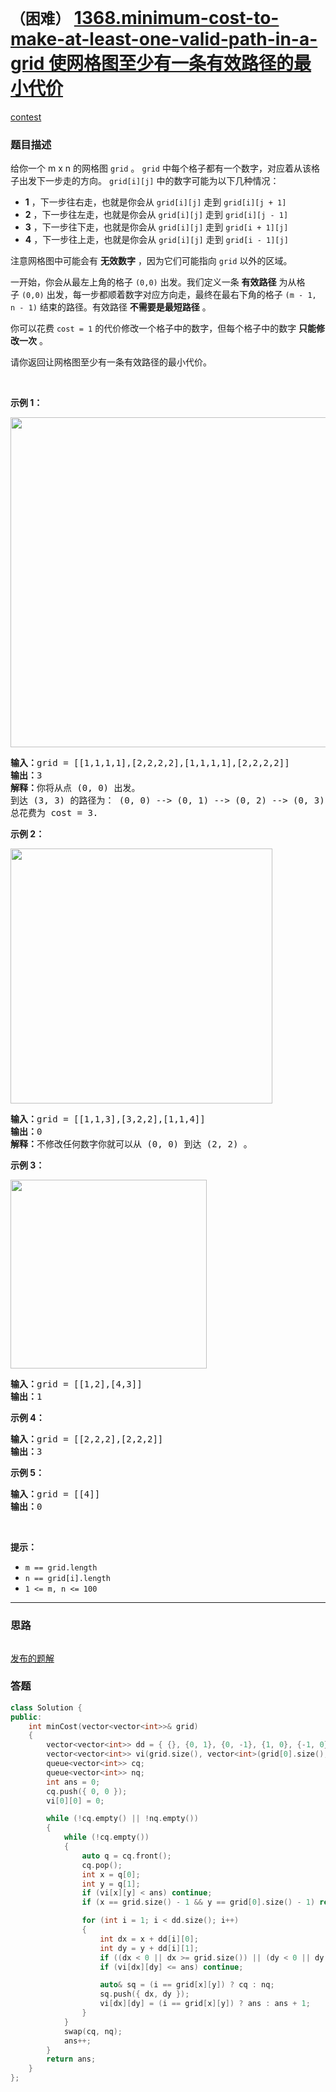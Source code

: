 # `（困难）` [1368.minimum-cost-to-make-at-least-one-valid-path-in-a-grid 使网格图至少有一条有效路径的最小代价](https://leetcode-cn.com/problems/minimum-cost-to-make-at-least-one-valid-path-in-a-grid/)

[contest](https://leetcode-cn.com/contest/weekly-contest-178/problems/minimum-cost-to-make-at-least-one-valid-path-in-a-grid/)

### 题目描述
<p>给你一个 m x n 的网格图&nbsp;<code>grid</code>&nbsp;。&nbsp;<code>grid</code>&nbsp;中每个格子都有一个数字，对应着从该格子出发下一步走的方向。&nbsp;<code>grid[i][j]</code>&nbsp;中的数字可能为以下几种情况：</p>
<ul>
	<li><strong>1</strong>&nbsp;，下一步往右走，也就是你会从 <code>grid[i][j]</code>&nbsp;走到 <code>grid[i][j + 1]</code></li>
	<li><strong>2</strong>&nbsp;，下一步往左走，也就是你会从 <code>grid[i][j]</code>&nbsp;走到 <code>grid[i][j - 1]</code></li>
	<li><strong>3</strong>&nbsp;，下一步往下走，也就是你会从 <code>grid[i][j]</code>&nbsp;走到 <code>grid[i + 1][j]</code></li>
	<li><strong>4</strong>&nbsp;，下一步往上走，也就是你会从 <code>grid[i][j]</code>&nbsp;走到 <code>grid[i - 1][j]</code></li>
</ul>

<p>注意网格图中可能会有&nbsp;<strong>无效数字</strong>&nbsp;，因为它们可能指向&nbsp;<code>grid</code>&nbsp;以外的区域。</p>
<p>一开始，你会从最左上角的格子&nbsp;<code>(0,0)</code>&nbsp;出发。我们定义一条&nbsp;<strong>有效路径</strong>&nbsp;为从格子&nbsp;<code>(0,0)</code>&nbsp;出发，每一步都顺着数字对应方向走，最终在最右下角的格子&nbsp;<code>(m - 1, n - 1)</code>&nbsp;结束的路径。有效路径&nbsp;<strong>不需要是最短路径</strong>&nbsp;。</p>
<p>你可以花费&nbsp;<code>cost = 1</code>&nbsp;的代价修改一个格子中的数字，但每个格子中的数字&nbsp;<strong>只能修改一次</strong>&nbsp;。</p>
<p>请你返回让网格图至少有一条有效路径的最小代价。</p>
<p>&nbsp;</p>
<p><strong>示例 1：</strong></p>
<p><img alt="" src="https://assets.leetcode-cn.com/aliyun-lc-upload/uploads/2020/02/29/grid1.png" style="height: 528px; width: 542px;"></p>
<pre><strong>输入：</strong>grid = [[1,1,1,1],[2,2,2,2],[1,1,1,1],[2,2,2,2]]
<strong>输出：</strong>3
<strong>解释：</strong>你将从点 (0, 0) 出发。
到达 (3, 3) 的路径为： (0, 0) --&gt; (0, 1) --&gt; (0, 2) --&gt; (0, 3) 花费代价 cost = 1 使方向向下 --&gt; (1, 3) --&gt; (1, 2) --&gt; (1, 1) --&gt; (1, 0) 花费代价 cost = 1 使方向向下 --&gt; (2, 0) --&gt; (2, 1) --&gt; (2, 2) --&gt; (2, 3) 花费代价 cost = 1 使方向向下 --&gt; (3, 3)
总花费为 cost = 3.
</pre>

<p><strong>示例 2：</strong></p>
<p><img alt="" src="https://assets.leetcode-cn.com/aliyun-lc-upload/uploads/2020/02/29/grid2.png" style="height: 408px; width: 419px;"></p>
<pre><strong>输入：</strong>grid = [[1,1,3],[3,2,2],[1,1,4]]
<strong>输出：</strong>0
<strong>解释：</strong>不修改任何数字你就可以从 (0, 0) 到达 (2, 2) 。
</pre>

<p><strong>示例 3：</strong></p>
<p><img alt="" src="https://assets.leetcode-cn.com/aliyun-lc-upload/uploads/2020/02/29/grid3.png" style="height: 302px; width: 314px;"></p>
<pre><strong>输入：</strong>grid = [[1,2],[4,3]]
<strong>输出：</strong>1
</pre>

<p><strong>示例 4：</strong></p>
<pre><strong>输入：</strong>grid = [[2,2,2],[2,2,2]]
<strong>输出：</strong>3
</pre>

<p><strong>示例 5：</strong></p>
<pre><strong>输入：</strong>grid = [[4]]
<strong>输出：</strong>0
</pre>

<p>&nbsp;</p>
<p><strong>提示：</strong></p>
<ul>
	<li><code>m == grid.length</code></li>
	<li><code>n == grid[i].length</code></li>
	<li><code>1 &lt;= m, n &lt;= 100</code></li>
</ul>

---
### 思路
```

```

[发布的题解](https://leetcode-cn.com/problems/minimum-cost-to-make-at-least-one-valid-path-in-a-grid/solution/5347-by-ikaruga/)

### 答题
``` C++
class Solution {
public:
    int minCost(vector<vector<int>>& grid)
    {
        vector<vector<int>> dd = { {}, {0, 1}, {0, -1}, {1, 0}, {-1, 0} };
        vector<vector<int>> vi(grid.size(), vector<int>(grid[0].size(), INT_MAX));
        queue<vector<int>> cq;
        queue<vector<int>> nq;
        int ans = 0;
        cq.push({ 0, 0 });
        vi[0][0] = 0;

        while (!cq.empty() || !nq.empty())
        {
            while (!cq.empty())
            {
                auto q = cq.front();
                cq.pop();
                int x = q[0];
                int y = q[1];
                if (vi[x][y] < ans) continue;
                if (x == grid.size() - 1 && y == grid[0].size() - 1) return ans;

                for (int i = 1; i < dd.size(); i++)
                {
                    int dx = x + dd[i][0];
                    int dy = y + dd[i][1];
                    if ((dx < 0 || dx >= grid.size()) || (dy < 0 || dy >= grid[0].size())) continue;
                    if (vi[dx][dy] <= ans) continue;

                    auto& sq = (i == grid[x][y]) ? cq : nq;
                    sq.push({ dx, dy });
                    vi[dx][dy] = (i == grid[x][y]) ? ans : ans + 1;
                }
            }
            swap(cq, nq);
            ans++;
        }
        return ans;
    }
};
```




